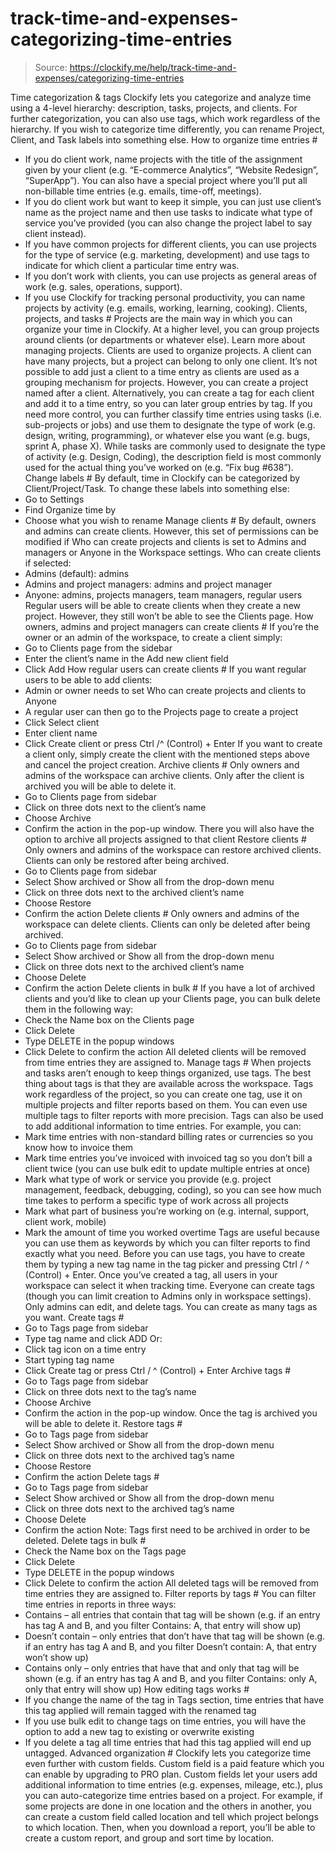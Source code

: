 # track-time-and-expenses-categorizing-time-entries

> Source: https://clockify.me/help/track-time-and-expenses/categorizing-time-entries

Time categorization & tags
Clockify lets you categorize and analyze time using a 4-level hierarchy: description, tasks, projects, and clients.
For further categorization, you can also use tags, which work regardless of the hierarchy.
If you wish to categorize time differently, you can rename Project, Client, and Task labels into something else.
How to organize time entries #
- If you do client work, name projects with the title of the assignment given by your client (e.g. “E-commerce Analytics”, “Website Redesign”, “SuperApp”). You can also have a special project where you’ll put all non-billable time entries (e.g. emails, time-off, meetings).
- If you do client work but want to keep it simple, you can just use client’s name as the project name and then use tasks to indicate what type of service you’ve provided (you can also change the project label to say client instead).
- If you have common projects for different clients, you can use projects for the type of service (e.g. marketing, development) and use tags to indicate for which client a particular time entry was.
- If you don’t work with clients, you can use projects as general areas of work (e.g. sales, operations, support).
- If you use Clockify for tracking personal productivity, you can name projects by activity (e.g. emails, working, learning, cooking).
Clients, projects, and tasks #
Projects are the main way in which you can organize your time in Clockify. At a higher level, you can group projects around clients (or departments or whatever else). Learn more about managing projects.
Clients are used to organize projects. A client can have many projects, but a project can belong to only one client.
It’s not possible to add just a client to a time entry as clients are used as a grouping mechanism for projects. However, you can create a project named after a client. Alternatively, you can create a tag for each client and add it to a time entry, so you can later group entries by tag.
If you need more control, you can further classify time entries using tasks (i.e. sub-projects or jobs) and use them to designate the type of work (e.g. design, writing, programming), or whatever else you want (e.g. bugs, sprint A, phase X).
While tasks are commonly used to designate the type of activity (e.g. Design, Coding), the description field is most commonly used for the actual thing you’ve worked on (e.g. “Fix bug #638”).
Change labels #
By default, time in Clockify can be categorized by Client/Project/Task.
To change these labels into something else:
- Go to Settings
- Find Organize time by
- Choose what you wish to rename
Manage clients #
By default, owners and admins can create clients. However, this set of permissions can be modified if Who can create projects and clients is set to Admins and managers or Anyone in the Workspace settings.
Who can create clients if selected:
- Admins (default): admins
- Admins and project managers: admins and project manager
- Anyone: admins, projects managers, team managers, regular users
Regular users will be able to create clients when they create a new project. However, they still won’t be able to see the Clients page.
How owners, admins and project managers can create clients #
If you’re the owner or an admin of the workspace, to create a client simply:
- Go to Clients page from the sidebar
- Enter the client’s name in the Add new client field
- Click Add
How regular users can create clients #
If you want regular users to be able to add clients:
- Admin or owner needs to set Who can create projects and clients to Anyone
- A regular user can then go to the Projects page to create a project
- Click Select client
- Enter client name
- Click Create client or press Ctrl /^ (Control) + Enter
If you want to create a client only, simply create the client with the mentioned steps above and cancel the project creation.
Archive clients #
Only owners and admins of the workspace can archive clients. Only after the client is archived you will be able to delete it.
- Go to Clients page from sidebar
- Click on three dots next to the client’s name
- Choose Archive
- Confirm the action in the pop-up window. There you will also have the option to archive all projects assigned to that client
Restore clients #
Only owners and admins of the workspace can restore archived clients. Clients can only be restored after being archived.
- Go to Clients page from sidebar
- Select Show archived or Show all from the drop-down menu
- Click on three dots next to the archived client’s name
- Choose Restore
- Confirm the action
Delete clients #
Only owners and admins of the workspace can delete clients. Clients can only be deleted after being archived.
- Go to Clients page from sidebar
- Select Show archived or Show all from the drop-down menu
- Click on three dots next to the archived client’s name
- Choose Delete
- Confirm the action
Delete clients in bulk #
If you have a lot of archived clients and you’d like to clean up your Clients page, you can bulk delete them in the following way:
- Check the Name box on the Clients page
- Click Delete
- Type DELETE in the popup windows
- Click Delete to confirm the action
All deleted clients will be removed from time entries they are assigned to.
Manage tags #
When projects and tasks aren’t enough to keep things organized, use tags.
The best thing about tags is that they are available across the workspace. Tags work regardless of the project, so you can create one tag, use it on multiple projects and filter reports based on them. You can even use multiple tags to filter reports with more precision.
Tags can also be used to add additional information to time entries. For example, you can:
- Mark time entries with non-standard billing rates or currencies so you know how to invoice them
- Mark time entries you’ve invoiced with invoiced tag so you don’t bill a client twice (you can use bulk edit to update multiple entries at once)
- Mark what type of work or service you provide (e.g. project management, feedback, debugging, coding), so you can see how much time takes to perform a specific type of work across all projects
- Mark what part of business you’re working on (e.g. internal, support, client work, mobile)
- Mark the amount of time you worked overtime
Tags are useful because you can use them as keywords by which you can filter reports to find exactly what you need.
Before you can use tags, you have to create them by typing a new tag name in the tag picker and pressing Ctrl / ^ (Control) + Enter. Once you’ve created a tag, all users in your workspace can select it when tracking time.
Everyone can create tags (though you can limit creation to Admins only in workspace settings). Only admins can edit, and delete tags. You can create as many tags as you want.
Create tags #
- Go to Tags page from sidebar
- Type tag name and click ADD
Or:
- Click tag icon on a time entry
- Start typing tag name
- Click Create tag or press Ctrl / ^ (Control) + Enter
Archive tags #
- Go to Tags page from sidebar
- Click on three dots next to the tag’s name
- Choose Archive
- Confirm the action in the pop-up window.
Once the tag is archived you will be able to delete it.
Restore tags #
- Go to Tags page from sidebar
- Select Show archived or Show all from the drop-down menu
- Click on three dots next to the archived tag’s name
- Choose Restore
- Confirm the action
Delete tags #
- Go to Tags page from sidebar
- Select Show archived or Show all from the drop-down menu
- Click on three dots next to the archived tag’s name
- Choose Delete
- Confirm the action
Note: Tags first need to be archived in order to be deleted.
Delete tags in bulk #
- Check the Name box on the Tags page
- Click Delete
- Type DELETE in the popup windows
- Click Delete to confirm the action
All deleted tags will be removed from time entries they are assigned to.
Filter reports by tags #
You can filter time entries in reports in three ways:
- Contains – all entries that contain that tag will be shown (e.g. if an entry has tag A and B, and you filter Contains: A, that entry will show up)
- Doesn’t contain – only entries that don’t have that tag will be shown (e.g. if an entry has tag A and B, and you filter Doesn’t contain: A, that entry won’t show up)
- Contains only – only entries that have that and only that tag will be shown (e.g. if an entry has tag A and B, and you filter Contains: only A, only that entry will show up)
How editing tags works #
- If you change the name of the tag in Tags section, time entries that have this tag applied will remain tagged with the renamed tag
- If you use bulk edit to change tags on time entries, you will have the option to add a new tag to existing or overwrite existing
- If you delete a tag all time entries that had this tag applied will end up untagged.
Advanced organization #
Clockify lets you categorize time even further with custom fields.
Custom field is a paid feature which you can enable by upgrading to PRO plan.
Custom fields let your users add additional information to time entries (e.g. expenses, mileage, etc.), plus you can auto-categorize time entries based on a project.
For example, if some projects are done in one location and the others in another, you can create a custom field called location and tell which project belongs to which location. Then, when you download a report, you’ll be able to create a custom report, and group and sort time by location.